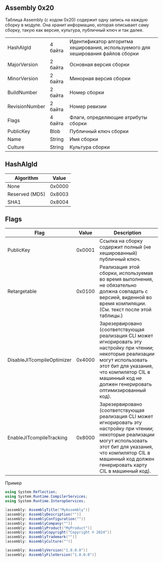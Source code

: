 ## Assembly 0x20
Таблица Assembly (с кодом 0x20) содержит одну запись на каждую сборку в модуле. Она хранит информацию, которая описывает саму сборку, такую как версия, культура, публичный ключ и так далее.

|              |           |                                                                                |
|--------------|-----------|--------------------------------------------------------------------------------|
|HashAlgId     |4 байта    |Идентификатор алгоритма хеширования, используемого для хеширования файлов сборки|
|MajorVersion  |2 байта    |Основная версия сборки                                                          |
|MinorVersion  |2 байта    |Минорная версия сборки                                                          |
|BuildNumber   |2 байта    |Номер сборки                                                                    |
|RevisionNumber|2 байта    |Номер ревизии                                                                   |
|Flags         |4 байта    |Флаги, определяющие атрибуты сборки                                             |
|PublicKey     |Blob       |Публичный ключ сборки                                                           |
|Name          |String     |Имя сборки                                                                      |
|Culture       |String     |Культура сборки                                                                 |

## HashAlgId
|Algorithm     | Value |
|--------------|-------|
|None          | 0x0000|
|Reserved (MD5)| 0x8003|
|SHA1          | 0x8004|

## Flags
| Flag                     | Value | Description |
|--------------------------|-------|-------------|
|PublicKey                 |0x0001 |Ссылка на сборку содержит полный (не хешированный) публичный ключ.             |
|Retargetable              |0x0100 |Реализация этой сборки, используемая во время выполнения, не обязательно должна совпадать с версией, виденной во время компиляции. (См. текст после этой таблицы.)             |
|DisableJITcompileOptimizer|0x4000 |Зарезервировано (соответствующая реализация CLI может игнорировать эту настройку при чтении; некоторые реализации могут использовать этот бит для указания, что компилятор CIL в машинный код не должен генерировать оптимизированный код).             |
|EnableJITcompileTracking  |0x8000 |Зарезервировано (соответствующая реализация CLI может игнорировать эту настройку при чтении; некоторые реализации могут использовать этот бит для указания, что компилятор CIL в машинный код должен генерировать карту CIL в машинный код).             |

Пример
``` csharp
using System.Reflection;
using System.Runtime.CompilerServices;
using System.Runtime.InteropServices;

[assembly: AssemblyTitle("MyAssembly")]
[assembly: AssemblyDescription("")]
[assembly: AssemblyConfiguration("")]
[assembly: AssemblyCompany("")]
[assembly: AssemblyProduct("MyProduct")]
[assembly: AssemblyCopyright("Copyright © 2024")]
[assembly: AssemblyTrademark("")]
[assembly: AssemblyCulture("")]

[assembly: AssemblyVersion("1.0.0.0")]
[assembly: AssemblyFileVersion("1.0.0.0")]
```
